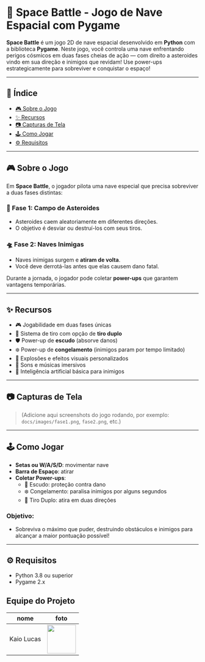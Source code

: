 # 🚀 Space Battle - Jogo de Nave Espacial com Pygame

**Space Battle** é um jogo 2D de nave espacial desenvolvido em **Python** com a biblioteca **Pygame**. Neste jogo, você controla uma nave enfrentando perigos cósmicos em duas fases cheias de ação — com direito a asteroides vindo em sua direção e inimigos que revidam! Use power-ups estrategicamente para sobreviver e conquistar o espaço!

---

## 📌 Índice

- [🎮 Sobre o Jogo](#-sobre-o-jogo)
- [✨ Recursos](#-recursos)
- [📷 Capturas de Tela](#-capturas-de-tela)
- [🕹️ Como Jogar](#️-como-jogar)
- [⚙️ Requisitos](#️-requisitos)

---

## 🎮 Sobre o Jogo

Em **Space Battle**, o jogador pilota uma nave especial que precisa sobreviver a duas fases distintas:

### 🌌 Fase 1: Campo de Asteroides
- Asteroides caem aleatoriamente em diferentes direções.
- O objetivo é desviar ou destruí-los com seus tiros.

### 🛸 Fase 2: Naves Inimigas
- Naves inimigas surgem e **atiram de volta**.
- Você deve derrotá-las antes que elas causem dano fatal.

Durante a jornada, o jogador pode coletar **power-ups** que garantem vantagens temporárias.

---

## ✨ Recursos

- 🎮 Jogabilidade em duas fases únicas
- 🔫 Sistema de tiro com opção de **tiro duplo**
- 🛡️ Power-up de **escudo** (absorve danos)
- ❄️ Power-up de **congelamento** (inimigos param por tempo limitado)
- 🎇 Explosões e efeitos visuais personalizados
- 🎵 Sons e músicas imersivos
- 🧠 Inteligência artificial básica para inimigos
  

---

## 📷 Capturas de Tela

> (Adicione aqui screenshots do jogo rodando, por exemplo: `docs/images/fase1.png`, `fase2.png`, etc.)

---

## 🕹️ Como Jogar

- **Setas ou W/A/S/D**: movimentar nave
- **Barra de Espaço**: atirar
- **Coletar Power-ups**:
  - 🔵 Escudo: proteção contra dano
  - ❄️ Congelamento: paralisa inimigos por alguns segundos
  - 🔫 Tiro Duplo: atira em duas direções

### Objetivo:
- Sobreviva o máximo que puder, destruindo obstáculos e inimigos para alcançar a maior pontuação possível!

---

## ⚙️ Requisitos

- Python 3.8 ou superior
- Pygame 2.x

## Equipe do Projeto

| nome | foto |
| -------- | -------- |
| Kaio Lucas | <img src="https://github.com/kaiolucass.png" height="75" width="75"> |
